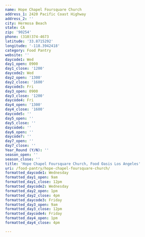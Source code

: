 ```yaml
---
name: Hope Chapel Foursquare Church
address_1: 2420 Pacific Coast Highway
address_2: ''
city: Hermosa Beach
state: CA
zip: '90254'
phone: (310)374-4673
latitude: '33.8715292'
longitude: '-118.3942418'
category: Food Pantry
website: ''
daycode1: Wed
day1_open: 0900
day1_close: '1200'
daycode2: Wed
day2_open: '1300'
day2_close: '1600'
daycode3: Fri
day3_open: 0900
day3_close: '1200'
daycode4: Fri
day4_open: '1300'
day4_close: '1600'
daycode5: ''
day5_open: ''
day5_close: ''
daycode6: ''
day6_open: ''
daycode7: ''
day7_open: ''
day7_close: ''
Year_Round (Y/N): ''
season_open: ''
season_close: ''
title: 'Hope Chapel Foursquare Church, Food Oasis Los Angeles'
uri: /food-pantry/hope-chapel-foursquare-church/
formatted_daycode1: Wednesday
formatted_day1_open: 9am
formatted_day1_close: 12pm
formatted_daycode2: Wednesday
formatted_day2_open: 1pm
formatted_day2_close: 4pm
formatted_daycode3: Friday
formatted_day3_open: 9am
formatted_day3_close: 12pm
formatted_daycode4: Friday
formatted_day4_open: 1pm
formatted_day4_close: 4pm

---
```

